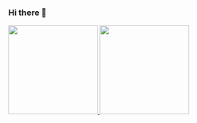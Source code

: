### Hi there 👋

<!--
**roxodev/roxodev** is a ✨ _special_ ✨ repository because its `README.md` (this file) appears on your GitHub profile.

Here are some ideas to get you started:

- 🔭 I’m currently working on ...
- 🌱 I’m currently learning ...
- 👯 I’m looking to collaborate on ...
- 🤔 I’m looking for help with ...
- 💬 Ask me about ...
- 📫 How to reach me: ...
- 😄 Pronouns: ...
- ⚡ Fun fact: ...
-->

<div>
<a href="https://github.com/roxodev">
<img height="180em" src="https://github-readme-stats.vercel.app/api/top-langs/?username=roxodev&layout=compact&langs_count=7&theme="/>
<img height="180em" src="https://github-readme-stats.vercel.app/api?username=roxodev&show_icons=true&theme=&include_all_commits=true&count_private=true"/>
</div>
